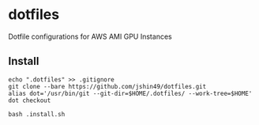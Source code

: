 # dotfiles

Dotfile configurations for AWS AMI GPU Instances

## Install
```
echo ".dotfiles" >> .gitignore
git clone --bare https://github.com/jshin49/dotfiles.git
alias dot='/usr/bin/git --git-dir=$HOME/.dotfiles/ --work-tree=$HOME'
dot checkout

bash .install.sh
```
